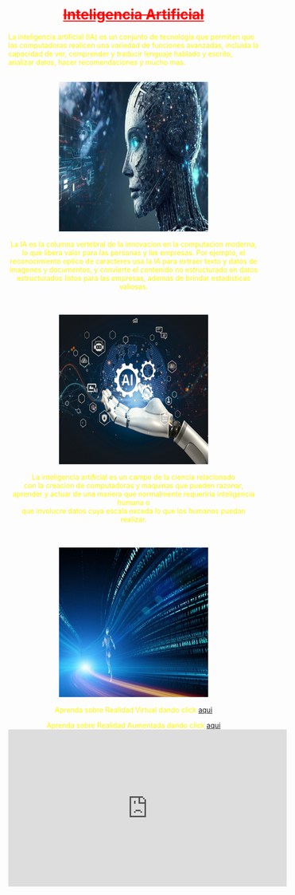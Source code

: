 <html>
  <head>
    <title>INTELIGENCIA ARTIFICIAL</title>
  </head>
  <body background="Cielo.avif">
    <h1 style ="color:red"; font size ="26 px"; font style ="arial"; align ="center"><u><del>Inteligencia Artificial</del></u></h1>
    <p style ="color:#FFF700"; font size ="14 px"; font style ="arial">La inteligencia artificial (IA) es un conjunto de tecnologia que permiten que las computadoras realicen una variedad de funciones avanzadas, incluida la capacidad de ver, comprender y traducir lenguaje hablado y escrito, analizar datos, hacer recomendaciones y mucho mas.
    <br>
    <br>
    <center><img src ="inteligencia artificial1.jpg"; width ="300 px"; height ="300">
    <p style ="color:#FFF700"; font size ="14 px"; font style ="arial">La IA es la columna vertebral de la innovacion en la computacion moderna, lo que libera valor para las personas y las empresas. Por ejemplo, el reconocimiento optico de caracteres usa la IA para extraer texto y datos de imagenes y documentos, y convierte el contenido no estructurado en datos estructurados listos para las empresas, ademas de brindar estadisticas valiosas.
    <br>
    <br>
    <br> 
    <center><img src ="ia2.jpg"; width ="300 px"; height ="300">
    <p style ="color:#FFF700"; font size ="14 px"; font style ="arial"; align ="center">La inteligencia artificial es un campo de la ciencia relacionado 
    <br>con la creacion de computadoras y maquinas que pueden razonar, aprender y actuar de una manera que normalmente requeriria inteligencia humana o
    <br>que involucre datos cuya escala exceda lo que los humanos puedan realizar.
    <br>
    <br>
    <br>
    <center><img src ="ia3.jpg"; width ="300 px"; height ="300">
    <br>
    <p style ="color:#FFF700"; font size ="14 px"; font style ="arial"; align ="center">Aprenda sobre Realidad Virtual dando click <a href ="file:///C:/Users/HOME/Desktop/paginas%20web/realidad%20virtual.html">aqui</a>
    <p style ="color:#FFF700"; font size ="14 px"; font style ="arial"; align ="center">Aprenda sobre Realidad Aumentada dando click <a href ="file:///C:/Users/HOME/Desktop/paginas%20web/realidad%20aumentada.html">aqui</a>
    <br><iframe width="560" height="315" src="https://www.youtube.com/embed/6HnHPqm7XV8?si=_CiZDnAgNin6ZiqA" title="YouTube video player" frameborder="0" allow="accelerometer; autoplay; clipboard-write; encrypted-media; gyroscope; picture-in-picture; web-share" referrerpolicy="strict-origin-when-cross-origin" allowfullscreen></iframe>
   </body>
</html>
